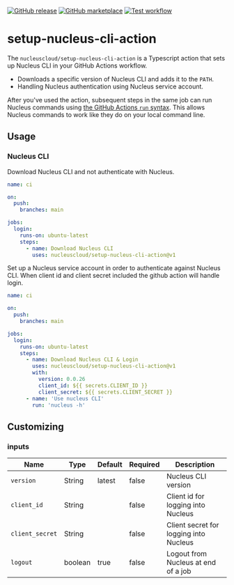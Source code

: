 [![GitHub release](https://img.shields.io/github/release/nucleuscloud/setup-nucleus-cli-action.svg?style=flat-square)](https://github.com/nucleuscloud/setup-nucleus-cli-action/releases/latest)
[![GitHub marketplace](https://img.shields.io/badge/marketplace-setup--nucleus--cli--action-blue?logo=github&style=flat-square)](https://github.com/marketplace/actions/setup-nucleus-cli-action)
[![Test workflow](https://img.shields.io/github/actions/workflow/status/nucleuscloud/setup-nucleus-cli-action/test.yml?branch=main&label=test&logo=github&style=flat-square)](https://github.com/nucleuscloud/setup-nucleus-cli-action/actions?workflow=test)

# setup-nucleus-cli-action

The `nucleuscloud/setup-nucleus-cli-action` is a Typescript action that sets up Nucleus CLI in your GitHub Actions workflow.

- Downloads a specific version of Nucleus CLI and adds it to the `PATH`.
- Handling Nucleus authentication using Nucleus service account.

After you've used the action, subsequent steps in the same job can run Nucleus commands using [the GitHub Actions `run` syntax](https://docs.github.com/en/actions/using-workflows/workflow-syntax-for-github-actions#jobsjob_idstepsrun). This allows Nucleus commands to work like they do on your local command line.

## Usage

### Nucleus CLI

Download Nucleus CLI and not authenticate with Nucleus.

```yaml
name: ci

on:
  push:
    branches: main

jobs:
  login:
    runs-on: ubuntu-latest
    steps:
      - name: Download Nucleus CLI
        uses: nucleuscloud/setup-nucleus-cli-action@v1
```

Set up a Nucleus service account in order to authenticate against Nucleus CLI.
When client id and client secret included the github action will handle login.

```yaml
name: ci

on:
  push:
    branches: main

jobs:
  login:
    runs-on: ubuntu-latest
    steps:
      - name: Download Nucleus CLI & Login
        uses: nucleuscloud/setup-nucleus-cli-action@v1
        with:
          version: 0.0.26
          client_id: ${{ secrets.CLIENT_ID }}
          client_secret: ${{ secrets.CLIENT_SECRET }}
      - name: 'Use nucleus CLI'
        run: 'nucleus -h'
```

## Customizing

### inputs

| Name            | Type    | Default | Required | Description                            |
| --------------- | ------- | ------- | -------- | -------------------------------------- |
| `version`       | String  | latest  | false    | Nucleus CLI version                    |
| `client_id`     | String  |         | false    | Client id for logging into Nucleus     |
| `client_secret` | String  |         | false    | Client secret for logging into Nucleus |
| `logout`        | boolean | true    | false    | Logout from Nucleus at end of a job    |
